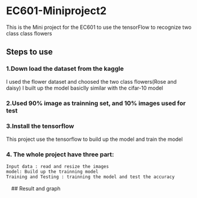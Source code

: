 # EC601-Miniproject2
This is the Mini project for the EC601 to use the tensorFlow to recognize two class class flowers

## Steps to use
### 1.Down load the dataset from the kaggle
  I used the flower dataset and choosed the two class flowers(Rose and daisy)
  I built up the model basiclly similar with the cifar-10 model

### 2.Used 90% image as trainning set, and 10% images used for test
  
### 3.Install the tensorflow 
  This project use the tensorflow to build up the model and train the model
### 4. The whole project have three part:
    Input data : read and resize the images
    model: Build up the trainning model
    Training and Testing : trainning the model and test the accuracy

　## Result and graph
 
